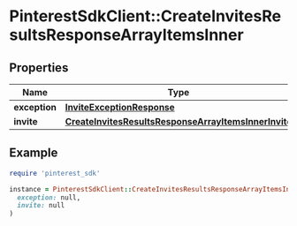 # PinterestSdkClient::CreateInvitesResultsResponseArrayItemsInner

## Properties

| Name | Type | Description | Notes |
| ---- | ---- | ----------- | ----- |
| **exception** | [**InviteExceptionResponse**](InviteExceptionResponse.md) |  | [optional] |
| **invite** | [**CreateInvitesResultsResponseArrayItemsInnerInvite**](CreateInvitesResultsResponseArrayItemsInnerInvite.md) |  | [optional] |

## Example

```ruby
require 'pinterest_sdk'

instance = PinterestSdkClient::CreateInvitesResultsResponseArrayItemsInner.new(
  exception: null,
  invite: null
)
```

